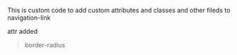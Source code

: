 This is custom code to add custom attributes and classes and other fileds to navigation-link

attr added

> border-radius
